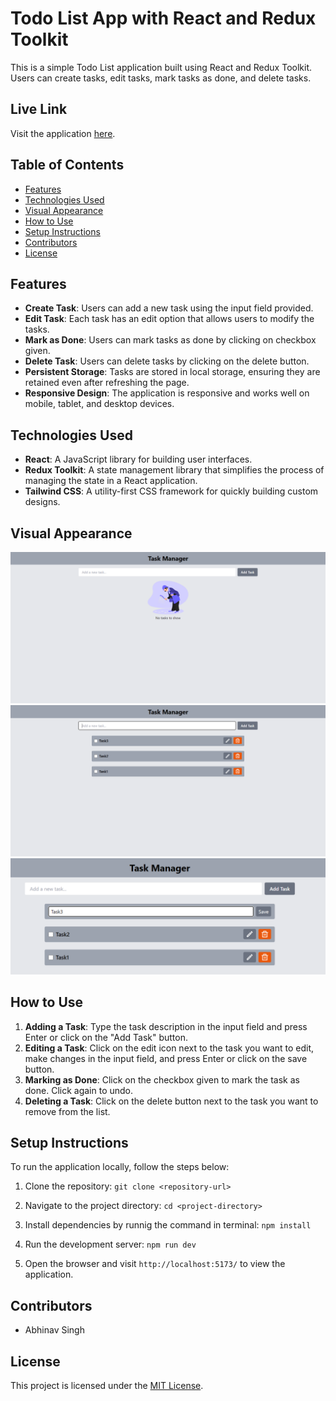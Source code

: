 # Todo List App with React and Redux Toolkit

This is a simple Todo List application built using React and Redux Toolkit. Users can create tasks, edit tasks, mark tasks as done, and delete tasks.

## Live Link

Visit the application [here](https://todoappbyabhinav.netlify.app).


## Table of Contents

- [Features](#features)
- [Technologies Used](#technologies-used)
- [Visual Appearance](#visual-appearance)
- [How to Use](#how-to-use)
- [Setup Instructions](#setup-instructions)
- [Contributors](#contributors)
- [License](#license)


## Features

- **Create Task**: Users can add a new task using the input field provided.
- **Edit Task**: Each task has an edit option that allows users to modify the tasks.
- **Mark as Done**: Users can mark tasks as done by clicking on checkbox given.
- **Delete Task**: Users can delete tasks by clicking on the delete button.
- **Persistent Storage**: Tasks are stored in local storage, ensuring they are retained even after refreshing the page.
- **Responsive Design**: The application is responsive and works well on mobile, tablet, and desktop devices.


## Technologies Used

- **React**: A JavaScript library for building user interfaces.
- **Redux Toolkit**: A state management library that simplifies the process of managing the state in a React application.
- **Tailwind CSS**: A utility-first CSS framework for quickly building custom designs.


## Visual Appearance
![alt text](./src/assets/image.png)
![alt text](./src/assets/image-1.png)
![alt text](./src/assets/image-2.png)


## How to Use

1. **Adding a Task**: Type the task description in the input field and press Enter or click on the "Add Task" button.
2. **Editing a Task**: Click on the edit icon next to the task you want to edit, make changes in the input field, and press Enter or click on the save button.
3. **Marking as Done**: Click on the checkbox given to mark the task as done. Click again to undo.
4. **Deleting a Task**: Click on the delete button next to the task you want to remove from the list.


## Setup Instructions

To run the application locally, follow the steps below:

1. Clone the repository: `git clone <repository-url>`

2. Navigate to the project directory: `cd <project-directory>`

3. Install dependencies by runnig the command in terminal: `npm install`

4. Run the development server: `npm run dev`

5. Open the browser and visit `http://localhost:5173/` to view the application.


## Contributors
- Abhinav Singh


## License
This project is licensed under the [MIT License](LICENSE).
